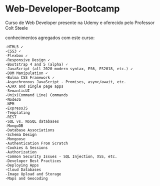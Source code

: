# Web-Developer-Bootcamp
 Curso de Web Developer presente na Udemy e oferecido pelo Professor Colt Steele

 conhecimentos agregados com este curso:
    
    -HTML5 ✓ 
    -CSS3 ✓
    -Flexbox ✓
    -Responsive Design ✓
    -Bootstrap 4 and 5 (alpha) ✓
    -JavaScript (all 2020 modern syntax, ES6, ES2018, etc.) ✓
    -DOM Manipulation ✓
    -Bulma CSS Framework ✓
    -Asynchronous JavaScript - Promises, async/await, etc.
    -AJAX and single page apps
    -SemanticUI
    -Unix(Command Line) Commands
    -NodeJS
    -NPM
    -ExpressJS
    -Templating
    -REST
    -SQL vs. NoSQL databases
    -MongoDB
    -Database Associations
    -Schema Design
    -Mongoose
    -Authentication From Scratch
    -Cookies & Sessions
    -Authorization
    -Common Security Issues - SQL Injection, XSS, etc.
    -Developer Best Practices
    -Deploying Apps
    -Cloud Databases
    -Image Upload and Storage
    -Maps and Geocoding



